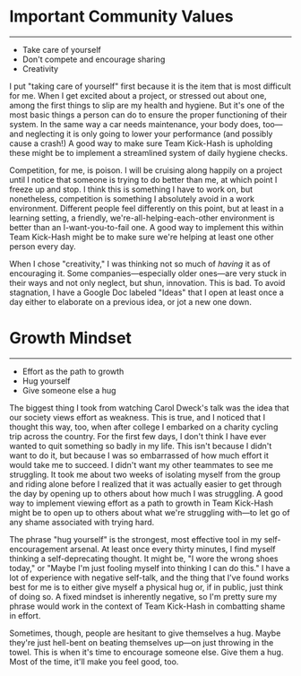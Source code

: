 # Important Community Values
---
- Take care of yourself
- Don't compete and encourage sharing
- Creativity

I put "taking care of yourself" first because it is the item that is most difficult for me. When I get excited about a project, or stressed out about one, among the first things to slip are my health and hygiene. But it's one of the most basic things a person can do to ensure the proper functioning of their system. In the same way a car needs maintenance, your body does, too—and neglecting it is only going to lower your performance (and possibly cause a crash!) A good way to make sure Team Kick-Hash is upholding these might be to implement a streamlined system of daily hygiene checks.

Competition, for me, is poison. I will be cruising along happily on a project until I notice that someone is trying to do better than me, at which point I freeze up and stop. I think this is something I have to work on, but nonetheless, competition is something I absolutely avoid in a work environment. Different people feel differently on this point, but at least in a learning setting, a friendly, we're-all-helping-each-other environment is better than an I-want-you-to-fail one. A good way to implement this within Team Kick-Hash might be to make sure we're helping at least one other person every day.

When I chose "creativity," I was thinking not so much of *having* it as of encouraging it. Some companies—especially older ones—are very stuck in their ways and not only neglect, but shun, innovation. This is bad. To avoid stagnation, I have a Google Doc labeled "Ideas" that I open at least once a day either to elaborate on a previous idea, or jot a new one down.



# Growth Mindset
---
- Effort as the path to growth
- Hug yourself
- Give someone else a hug

The biggest thing I took from watching Carol Dweck's talk was the idea that our society views effort as weakness. This is true, and I noticed that I thought this way, too, when after college I embarked on a charity cycling trip across the country. For the first few days, I don't think I have ever wanted to quit something so badly in my life. This isn't because I didn't want to do it, but because I was so embarrassed of how much effort it would take me to succeed. I didn't want my other teammates to see me struggling. It took me about two weeks of isolating myself from the group and riding alone before I realized that it was actually easier to get through the day by opening up to others about how much I was struggling. A good way to implement viewing effort as a path to growth in Team Kick-Hash might be to open up to others about what we're struggling with—to let go of any shame associated with trying hard.

The phrase "hug yourself" is the strongest, most effective tool in my self-encouragement arsenal. At least once every thirty minutes, I find myself thinking a self-deprecating thought. It might be, "I wore the wrong shoes today," or "Maybe I'm just fooling myself into thinking I can do this." I have a lot of experience with negative self-talk, and the thing that I've found works best for me is to either give myself a physical hug or, if in public, just think of doing so. A fixed mindset is inherently negative, so I'm pretty sure my phrase would work in the context of Team Kick-Hash in combatting shame in effort.

Sometimes, though, people are hesitant to give themselves a hug. Maybe they're just hell-bent on beating themselves up—on just throwing in the towel. This is when it's time to encourage someone else. Give them a hug. Most of the time, it'll make you feel good, too.